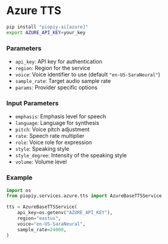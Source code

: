 # Azure TTS

```bash
pip install "piopiy-ai[azure]"
export AZURE_API_KEY=your_key
```

### Parameters

- `api_key`: API key for authentication
- `region`: Region for the service
- `voice`: Voice identifier to use (default `"en-US-SaraNeural"`)
- `sample_rate`: Target audio sample rate
- `params`: Provider specific options


### Input Parameters

- `emphasis`: Emphasis level for speech
- `language`: Language for synthesis
- `pitch`: Voice pitch adjustment
- `rate`: Speech rate multiplier
- `role`: Voice role for expression
- `style`: Speaking style
- `style_degree`: Intensity of the speaking style
- `volume`: Volume level


### Example

```python
import os
from piopiy.services.azure.tts import AzureBaseTTSService

tts = AzureBaseTTSService(
    api_key=os.getenv("AZURE_API_KEY"),
    region="eastus",
    voice="en-US-SaraNeural",
    sample_rate=24000,
)
```
